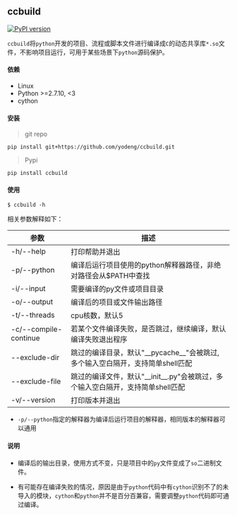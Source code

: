 

## ccbuild  

[![PyPI version](https://img.shields.io/pypi/v/ccbuild.svg?logo=pypi&logoColor=FFE873)](https://pypi.python.org/pypi/ccbuild)

`ccbuild`将`python`开发的项目、流程或脚本文件进行编译成`C`的动态共享库`*.so`文件，不影响项目运行，可用于某些场景下`python`源码保护。



#### 依赖

+ Linux
+ Python >=2.7.10, <3
+ cython



#### 安装

> git repo

```
pip install git+https://github.com/yodeng/ccbuild.git
```

> Pypi

```
pip install ccbuild
```



#### 使用

```
$ ccbuild -h 
```

相关参数解释如下：

| 参数                  | 描述                                                         |
| --------------------- | ------------------------------------------------------------ |
| -h/--help             | 打印帮助并退出                                               |
| -p/--python           | 编译后运行项目使用的python解释器路径，非绝对路径会从$PATH中查找 |
| -i/--input            | 需要编译的py文件或项目目录                                   |
| -o/--output           | 编译后的项目或文件输出路径                                   |
| -t/--threads          | cpu核数，默认5                                               |
| -c/--compile-continue | 若某个文件编译失败，是否跳过，继续编译，默认编译失败退出程序 |
| --exclude-dir         | 跳过的编译目录，默认"\_\_pycache\_\_"会被跳过, 多个输入空白隔开，支持简单shell匹配 |
| --exclude-file        | 跳过的编译文件，默认"\_\_init\_\_.py"会被跳过，多个输入空白隔开，支持简单shell匹配 |
| -v/--version          | 打印版本并退出                                               |

+ `-p/--python`指定的解释器为编译后运行项目的解释器，相同版本的解释器可以通用



#### 说明

+ 编译后的输出目录，使用方式不变，只是项目中的`py`文件变成了`so`二进制文件。

+ 有可能存在编译失败的情况，原因是由于`python`代码中有`cython`识别不了的未导入的模块，`cython`和`python`并不是百分百兼容，需要调整`python`代码即可通过编译。
